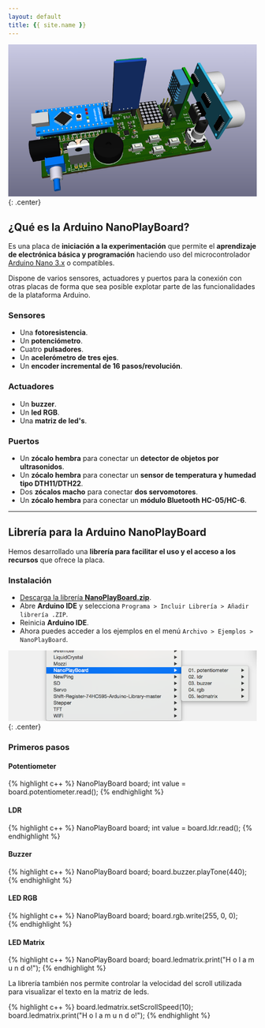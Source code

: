 ```yaml
---
layout: default
title: {{ site.name }}
---
```


![](resources/images/completa_cara_superior.png){: .center}

## ¿Qué es la **Arduino NanoPlayBoard**?

Es una placa de **iniciación a la experimentación** que permite el **aprendizaje de electrónica básica y programación** haciendo uso del microcontrolador [Arduino Nano 3.x][1] o compatibles.

Dispone de varios sensores, actuadores y puertos para la conexión con otras placas de forma que sea posible explotar parte de las funcionalidades de la plataforma Arduino.

### Sensores
- Una **fotoresistencia**.
- Un **potenciómetro**.
- Cuatro **pulsadores**.
- Un **acelerómetro de tres ejes**.
- Un **encoder incremental de 16 pasos/revolución**.

### Actuadores
- Un **buzzer**.
- Un **led RGB**.
- Una **matriz de led's**.

### Puertos
- Un **zócalo hembra** para conectar un **detector de objetos por ultrasonidos**.
- Un **zócalo hembra** para conectar un **sensor de temperatura y humedad tipo DTH11/DTH22**.
- Dos **zócalos macho** para conectar **dos servomotores**.
- Un **zócalo hembra** para conectar un **módulo Bluetooth HC-05/HC-6**.

---

## Librería para la **Arduino NanoPlayBoard**

Hemos desarrollado una **librería para facilitar el uso y el acceso a los recursos** que ofrece la placa.

### Instalación

* [Descarga la librería **NanoPlayBoard.zip**][2].
* Abre **Arduino IDE** y selecciona `Programa > Incluir Librería > Añadir librería .ZIP`.
* Reinicia **Arduino IDE**.
* Ahora puedes acceder a los ejemplos en el menú `Archivo > Ejemplos > NanoPlayBoard`.

![](resources/images/library_examples.png){: .center}

### Primeros pasos

#### Potentiometer

{% highlight c++ %}
NanoPlayBoard board;
int value = board.potentiometer.read();
{% endhighlight %}

#### LDR

{% highlight c++ %}
NanoPlayBoard board;
int value = board.ldr.read();
{% endhighlight %}

#### Buzzer

{% highlight c++ %}
NanoPlayBoard board;
board.buzzer.playTone(440);
{% endhighlight %}

#### LED RGB

{% highlight c++ %}
NanoPlayBoard board;
board.rgb.write(255, 0, 0);  
{% endhighlight %}

#### LED Matrix

{% highlight c++ %}
NanoPlayBoard board;
board.ledmatrix.print("H o l a  m u n d o!");
{% endhighlight %}

La librería también nos permite controlar la velocidad del scroll utilizada para visualizar el texto en la matriz de leds.

{% highlight c++ %}
board.ledmatrix.setScrollSpeed(10);
board.ledmatrix.print("H o l a  m u n d o!");
{% endhighlight %}

[1]: https://www.arduino.cc/en/Main/ArduinoBoardNano
[2]: https://github.com/josejuansanchez/NanoPlayBoard-Arduino-Library/releases